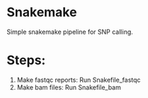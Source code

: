 # Snakemake

Simple snakemake pipeline for SNP calling.

# Steps:
1. Make fastqc reports:
Run Snakefile_fastqc
2. Make bam files:
Run Snakefile_bam
